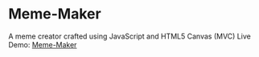 # Meme-Maker
A meme creator crafted using JavaScript and HTML5 Canvas (MVC) 
Live Demo: [Meme-Maker](https://staringelf.github.io/meme-maker)
